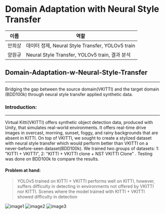 # Domain Adaptation with Neural Style Transfer

|이름|역할|
|----|---|
|안희상|데이터 정제, Neural Style Transfer, YOLOv5 train|
|양원규|Neural Style Transfer, YOLOv5 train, 결과 분석|

## Domain-Adaptation-w-Neural-Style-Transfer
----
Bridging the gap between the source domain(VKITTI) and the target domain (BDD100k) through neural style transfer applied synthetic data.

### Introduction:
----
Virtual Kitti(VKITTI) offers synthetic object detection data, produced with Unity, that simulates real-world environments. It offers real-time drive images in overcast, morning, sunset, foggy, and rainy backgrounds that are absent in KITTI. On top of VKITTI, we sought to create a stylized dataset with neural style transfer which would perform better than VKITTI on a never-before-seen dataset(BDD100k). We trained two groups of datasets: 1: "KITTI + VKITTI", 2: "KITTI + VKITTI clone + NST VKITTI Clone" . Testing was done on BDD100k to compare the results.

#### Problem at hand:

> YOLOv5 trained on KITTI + VKITTI performs well on KITTI, however, suffers difficulty in detecting in environments not offered by VKITTI nor KITTI.
> Scenes where the model trained with KITTI + VKITTI showed difficulty in detection

![image1](/DATA/epx_image/image1.png)
![image2](/DATA/epx_image/image2.png)
![image3](/DATA/epx_image/image3.png)
